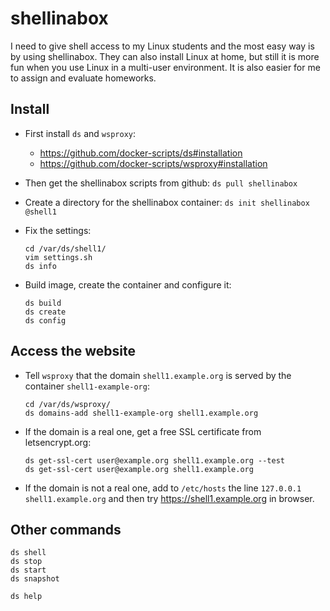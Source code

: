 shellinabox
===========

I need to give shell access to my Linux students and the most easy way
is by using shellinabox. They can also install Linux at home, but still
it is more fun when you use Linux in a multi-user environment. It is also
easier for me to assign and evaluate homeworks.


## Install

  - First install `ds` and `wsproxy`:
     + https://github.com/docker-scripts/ds#installation
     + https://github.com/docker-scripts/wsproxy#installation

  - Then get the shellinabox scripts from github: `ds pull shellinabox`

  - Create a directory for the shellinabox container: `ds init shellinabox @shell1`

  - Fix the settings:
    ```
    cd /var/ds/shell1/
    vim settings.sh
    ds info
    ```

  - Build image, create the container and configure it:
    ```
    ds build
    ds create
    ds config
    ```


## Access the website

  - Tell `wsproxy` that the domain `shell1.example.org` is served by the container `shell1-example-org`:
    ```
    cd /var/ds/wsproxy/
    ds domains-add shell1-example-org shell1.example.org
    ```

  - If the domain is a real one, get a free SSL certificate from letsencrypt.org:
    ```
    ds get-ssl-cert user@example.org shell1.example.org --test
    ds get-ssl-cert user@example.org shell1.example.org
    ```

 - If the domain is not a real one, add to `/etc/hosts` the line
    `127.0.0.1 shell1.example.org` and then try
    https://shell1.example.org in browser.


## Other commands

```
ds shell
ds stop
ds start
ds snapshot

ds help
```
